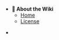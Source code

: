 <!-- - **📌 Getting Started**
  - [Setting up a server](/getting-started/setting-up-a-server.md)
  - [Connect with GIT](/getting-started/connect-with-git.md)
  - [How to change the version of your servers software.](/getting-started/how-to-change-the-version-of-your-servers-software..md)
  - [How to use SFTP](/getting-started/how-to-use-sftp.md)
  - [Install additional package modules](/getting-started/install-additional-packages-modules.md)
- **🛟 Troubleshooting**
  - [Server crashing entrypoint.sh](/troubleshooting/server-crashing-entrypoint.sh.md)
  - [The panel website loaded but is completly white](/troubleshooting/the-panel-website-loaded-but-is-completly-white.md)
  - [Wrong name for startup file](/troubleshooting/wrong-name-for-startup-file.md)
- **⌨️ Discord Bot guides**
  - [Java](/programm-your-bot/java.md)
  - [Node (JavaScript)](/programm-your-bot/node.md)
  - [Python](/programm-your-bot/python/README.md)
    - [Advanced](/programm-your-bot/python/advanced.md) -->
- **📝 About the Wiki**
  - [Home](/README.md)
  - [License](/LICENSE.md)
<!-- Currently no official links -->
<!-- - **🔗 Official Links** -->
  -   <!-- FIXME: Logo doesn't load on sub pages -->
  <!-- - [![](../_media/website_logo.png ':size=19')Homepage](https://karlo-hosting.com/) -->
  <!-- - [🌐 Homepage](https://karlo-hosting.com/)
  - [![Logo](https://assets-global.website-files.com/6257adef93867e50d84d30e2/636e0a69f118df70ad7828d4_icon_clyde_blurple_RGB.svg ':size=17')Discord](https://discord.gg/HRZCYGSrta)
  - [📝 Contribute](https://github.com/FlippedCodes/Anything-Computer-Docs) -->
